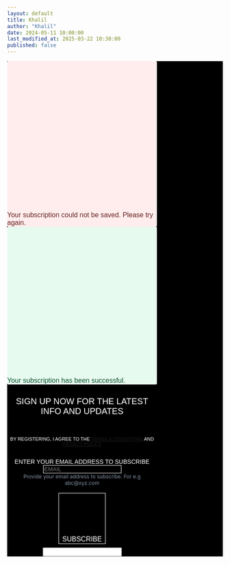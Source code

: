 ```yaml
---
layout: default
title: Khalil
author: "Khalil"
date: 2024-05-11 10:00:00
last_modified_at: 2025-03-22 10:30:00
published: false
---
```


<div class="sib-form" style="text-align:center; background-color:#000;">
<div id="sib-form-container" class="sib-form-container">
<div id="error-message" class="sib-form-message-panel" style="font-size:16px; text-align:left; font-family:Helvetica, sans-serif; color:#661d1d; background-color:#ffeded; border-radius:3px; border-color:#ff4949; max-width:350px;">
<div class="sib-form-message-panel__text sib-form-message-panel__text--center">
<svg viewBox="0 0 512 512" class="sib-icon sib-notification__icon">
<path d="M256 40c118.621 0 216 96.075 216 216..."></path>
</svg>
<span class="sib-form-message-panel__inner-text">Your subscription could not be saved. Please try again.</span>
</div>
</div>
<div></div>
<div id="success-message" class="sib-form-message-panel" style="font-size:16px; text-align:left; font-family:Helvetica, sans-serif; color:#085229; background-color:#e7faf0; border-radius:3px; border-color:#13ce66; max-width:350px;">
<div class="sib-form-message-panel__text sib-form-message-panel__text--center">
<svg viewBox="0 0 512 512" class="sib-icon sib-notification__icon">
<path d="M256 8C119.033 8 8 119.033 8 256..."></path>
</svg>
<span class="sib-form-message-panel__inner-text">Your subscription has been successful.</span>
</div>
</div>
<div></div>
<div id="sib-container" class="sib-container--medium sib-container--vertical" style="text-align:center; background-color:#000; max-width:350px; border-width:0px; border-color:#C0CCD9; border-style:solid; direction:ltr;">
<form id="sib-form" method="POST" action="https://sibforms.com/serve/MUIFAHeoHY7jhvNfitOPxpUZmM-izQ-kZTW4bLecfHS5M-uy8B3B-Yce50YjhZ3YhzE8vp7gL-fm0IBV_i1EswcM8_EvCnhW0ZbB7EX0qRZZuJKuGP0G8zfDyrZHK7eT3stE5eoZF1qlH4G7mtUj2sqmr8nhfpTHMTSMwngdv2fpuK84epVboh07QujeJLfXdEDdKbTDxHt9YRzb" data-type="subscription">
<div style="padding:8px 0;">
<div class="sib-form-block" style="font-size:20px; text-align:center; font-family:'BB Manual Mono Regular', Arial, sans-serif; font-weight:100; color:#fff; background-color:transparent;">
<p>SIGN UP NOW FOR THE LATEST INFO AND UPDATES</p>
</div>
</div>
<div style="padding:8px 0;">
<div class="sib-form-block" style="font-size:11px; text-align:center; font-family:'BB Manual Mono Regular', Arial, sans-serif; color:#fff; background-color:transparent;">
<div class="sib-text-form-block">
<p>BY REGISTERING, I AGREE TO THE <a href="https://khaliiil.com/terms-conditions" target="_blank">TERMS &amp; CONDITIONS</a> AND <a href="https://khaliiil.com/privacy-policy" target="_blank">PRIVACY POLICY</a></p>
</div>
</div>
</div>
<div style="padding:8px 0;">
<div class="sib-input sib-form-block">
<div class="form__entry entry_block">
<div class="form__label-row">
<label class="entry__label" style="text-align:left; font-family:'BB Manual Mono Regular', Arial, sans-serif; font-size:14px; font-weight:300; color:#fff; text-transform:uppercase; margin-top:40px;" for="EMAIL" data-required="*">Enter your email address to subscribe</label>
<div class="entry__field" style="background-color:#000; border-radius:0;border:none;">
<input class="input" style="color:#fff; font-family:'BB Manual Mono Regular', Arial, sans-serif; background:#000; border:1px solid #fff; outline:none; border-radius:0;" type="text" id="EMAIL" name="EMAIL" autocomplete="off" placeholder="EMAIL" data-required="true" required />
</div>
</div>
<label class="entry__error entry__error--primary" style="font-size:16px; font-family:'BB Manual Mono Regular', Arial, sans-serif; text-align:left; color:#661d1d; background-color:#ffeded; border-radius:3px; border-color:#ff4949;"></label>
<label class="entry__specification" style="font-size:12px; text-align:left; color:#8390A4;">Provide your email address to subscribe. For e.g abc@xyz.com</label>
</div>
</div>
</div>
<div style="padding:8px 0;">
<div class="sib-form-block" style="text-align:center;">
<button class="sib-form-block__button sib-form-block__button-with-loader" style="font-size:16px; touch-action:manipulation; font-family:'BB Manual Mono Regular', Arial, sans-serif; text-align:center; color:#fff; background:transparent; border:1px solid #fff; border-radius:0; font-weight:300;" form="sib-form" type="submit">
<svg class="icon clickable__icon progress-indicator__icon sib-hide-loader-icon" viewBox="0 0 512 512">
<path d="M460.116 373.846l-20.823-12.022..."></path>
</svg>
SUBSCRIBE
</button>
</div>
</div>
<input type="text" name="email_address_check" value="" class="input--hidden">
<input type="hidden" name="locale" value="en">
</form>
</div>
</div>
</div>